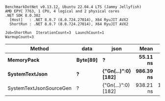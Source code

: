 ```

BenchmarkDotNet v0.13.12, Ubuntu 22.04.4 LTS (Jammy Jellyfish)
AMD EPYC 7763, 1 CPU, 4 logical and 2 physical cores
.NET SDK 8.0.302
  [Host]   : .NET 8.0.7 (8.0.724.27014), X64 RyuJIT AVX2
  ShortRun : .NET 8.0.7 (8.0.724.27014), X64 RyuJIT AVX2

Job=ShortRun  IterationCount=3  LaunchCount=1  
WarmupCount=3  

```
| Method                  | data     | json                | Mean      | Error      | StdDev   | Min       | Max       | Gen0   | Allocated |
|------------------------ |--------- |-------------------- |----------:|-----------:|---------:|----------:|----------:|-------:|----------:|
| **MemoryPack**              | **Byte[89]** | **?**                   |  **55.11 ns** |   **1.694 ns** | **0.093 ns** |  **55.04 ns** |  **55.22 ns** | **0.0012** |     **104 B** |
| **SystemTextJson**          | **?**        | **{&quot;Gn(...)&quot;:0} [182]** | **986.39 ns** |   **1.950 ns** | **0.107 ns** | **986.30 ns** | **986.51 ns** |      **-** |     **104 B** |
| SystemTextJsonSourceGen | ?        | {&quot;Gn(...)&quot;:0} [182] | 938.21 ns | 147.878 ns | 8.106 ns | 929.16 ns | 944.80 ns | 0.0010 |     104 B |
